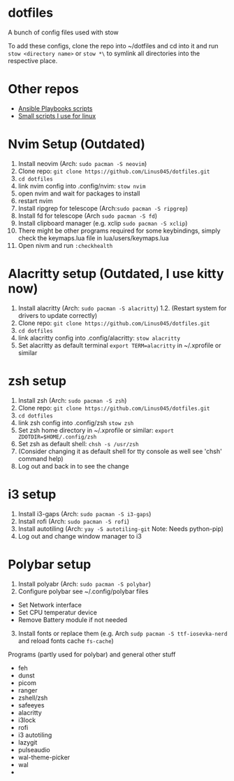 # dotfiles
A bunch of config files used with stow

To add these configs, clone the repo into ~/dotfiles and cd into it and run `stow <directory name>` or `stow *\` to symlink all directories into the respective place.


# Other repos
- [Ansible Playbooks scripts](https://github.com/Linus045/playbooks)
- [Small scripts I use for linux](https://github.com/Linus045/useful_scripts)

# Nvim Setup (Outdated)
1. Install neovim (Arch: `sudo pacman -S neovim`)
2. Clone repo: `git clone https://github.com/Linus045/dotfiles.git`
3. `cd dotfiles`
4. link nvim config into .config/nvim: `stow nvim` 
5. open nvim and wait for packages to install
6. restart nvim
7. Install ripgrep for telescope (Arch:`sudo pacman -S ripgrep`)
8. Install fd for telescope (Arch `sudo pacman -S fd`)
9. Install clipboard manager (e.g. xclip `sudo pacman -S xclip`)
10. There might be other programs required for some keybindings, simply check the keymaps.lua file in lua/users/keymaps.lua
11. Open nivm and run `:checkhealth`

# Alacritty setup (Outdated, I use kitty now)
1. Install alacritty (Arch: `sudo pacman -S alacritty`)
1.2. (Restart system for drivers to update correctly)
2. Clone repo: `git clone https://github.com/Linus045/dotfiles.git`
3. `cd dotfiles`
4. link alacritty config into .config/alacritty: `stow alacritty`
5. Set alacritty as default terminal `export TERM=alacritty` in ~/.xprofile or similar

# zsh setup
1. Install zsh (Arch: `sudo pacman -S zsh`)
2. Clone repo: `git clone https://github.com/Linus045/dotfiles.git`
3. `cd dotfiles`
4. link zsh config into .config/zsh `stow zsh`
5. Set zsh home directory in ~/.xprofile or similar: `export ZDOTDIR=$HOME/.config/zsh`
6. Set zsh as default shell: `chsh -s /usr/zsh`
7. (Consider changing it as default shell for tty console as well see 'chsh' command help)
8. Log out and back in to see the change

# i3 setup
1. Install i3-gaps (Arch: `sudo pacman -S i3-gaps`)
2. Install rofi (Arch: `sudo pacman -S rofi`)
3. Install autotiling (Arch: `yay -S autotiling-git` Note: Needs python-pip)
4. Log out and change window manager to i3

# Polybar setup
1. Install polyabr (Arch: `sudo pacman -S polybar`)
2. Configure polybar see ~/.config/polybar files
  - Set Network interface
  - Set CPU temperatur device
  - Remove Battery module if not needed
3. Install fonts or replace them (e.g. Arch `sudp pacman -S ttf-iosevka-nerd` and reload fonts cache `fs-cache`)

Programs (partly used for polybar) and general other stuff
  - feh
  - dunst
  - picom
  - ranger
  - zshell/zsh
  - safeeyes
  - alacritty
  - i3lock
  - rofi
  - i3 autotiling
  - lazygit
  - pulseaudio
  - wal-theme-picker
  - wal
  - 

